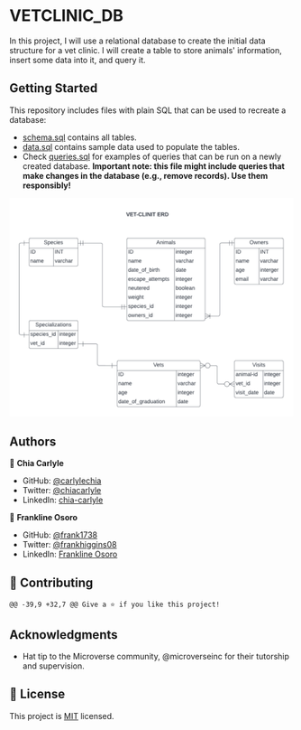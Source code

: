 # VETCLINIC_DB
In this project, I will use a relational database to create the initial data structure for a vet clinic. I will create a table to store animals' information, insert some data into it, and query it.

## Getting Started

This repository includes files with plain SQL that can be used to recreate a database:

- [schema.sql](./schema.sql) contains all tables.
- [data.sql](./data.sql) contains sample data used to populate the tables.
- Check [queries.sql](./queries.sql) for examples of queries that can be run on a newly created database. **Important note: this file might include queries that make changes in the database (e.g., remove records). Use them responsibly!**

![](https://github.com/carlylechia/VETCLINIC_DB/blob/feature/vet-clinic.png?raw=true)

## Authors

👤 **Chia Carlyle**

- GitHub: [@carlylechia](https://github.com/carlylechia)
- Twitter: [@chiacarlyle](https://twitter.com/chiacarlyle)
- LinkedIn: [chia-carlyle](https://linkedin.com/in/chia-carlyle)

👤 **Frankline Osoro**

- GitHub: [@frank1738](https://github.com/frank1738)
- Twitter: [@frankhiggins08](https://twitter.com/frankhiggins08)
- LinkedIn: [Frankline Osoro](http://www.linkedin.com/in/frankline-osoro-b526ba18b)


## 🤝 Contributing

	@@ -39,9 +32,7 @@ Give a ⭐️ if you like this project!

## Acknowledgments

- Hat tip to the Microverse community, @microverseinc for their tutorship and supervision.

## 📝 License
This project is [MIT]('./LICENSE') licensed.
